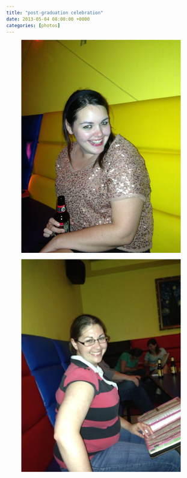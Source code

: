 ```yaml
---
title: "post-graduation celebration"
date: 2013-05-04 08:00:00 +0000
categories: [photos]
---
```

<div class="gallery">
   <div class="gallery__column">
      <figure class="gallery__thumb">
   <img src="/assets/img/38b12d57f4.jpg" class="gallery__image">
</figure>
</div>
<div class="gallery__column">
   <figure class="gallery__thumb">
   <img src="/assets/img/6245233d10.jpg" class="gallery__image">
</figure>
</div>
</div>